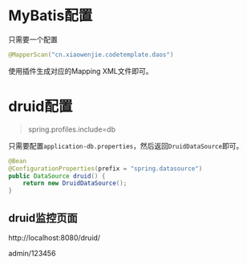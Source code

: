 
# MyBatis配置

只需要一个配置

```java
@MapperScan("cn.xiaowenjie.codetemplate.daos")
```

使用插件生成对应的Mapping XML文件即可。

# druid配置

> spring.profiles.include=db

只需要配置`application-db.properties`，然后返回`DruidDataSource`即可。

```java
@Bean
@ConfigurationProperties(prefix = "spring.datasource")
public DataSource druid() {
    return new DruidDataSource();
}
```

## druid监控页面

http://localhost:8080/druid/

admin/123456

